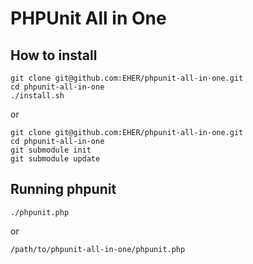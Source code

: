 # PHPUnit All in One

## How to install

	git clone git@github.com:EHER/phpunit-all-in-one.git
	cd phpunit-all-in-one
	./install.sh

or

	git clone git@github.com:EHER/phpunit-all-in-one.git
	cd phpunit-all-in-one
	git submodule init
	git submodule update


## Running phpunit 

	./phpunit.php

or

	/path/to/phpunit-all-in-one/phpunit.php
